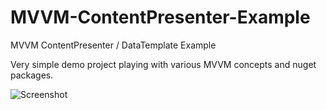 # MVVM-ContentPresenter-Example
MVVM ContentPresenter / DataTemplate Example

Very simple demo project playing with various MVVM concepts and nuget packages.

![Screenshot](https://raw.githubusercontent.com/dominicshaw/MVVM-ContentPresenter-Example/master/WpfApplication3/screencast.gif)
